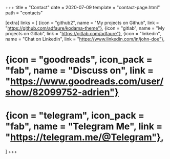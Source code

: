 +++
title = "Contact"
date = 2020-07-09
template = "contact-page.html"
path = "contacts"

[extra]
links = [
  {icon = "github2", name = "My projects on Github", link = "https://github.com/adfaure/kodama-theme"},
  {icon = "gitlab", name = "My projects on Gitlab", link = "https://gitlab.com/adfaure"},
  {icon = "linkedin", name = "Chat on Linkedin", link = "https://www.linkedin.com/in/john-doe"},
  # {icon = "goodreads", icon_pack = "fab", name = "Discuss on", link = "https://www.goodreads.com/user/show/82099752-adrien"}
  # {icon = "telegram", icon_pack = "fab", name = "Telegram Me", link = "https://telegram.me/@Telegram"},
  ]
+++
